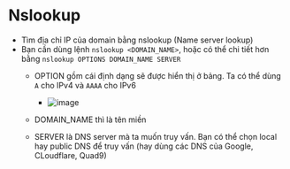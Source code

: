 # Nslookup
- Tìm địa chỉ IP của domain bằng nslookup (Name server lookup)
- Bạn cần dùng lệnh ```nslookup <DOMAIN_NAME>```, hoặc có thể chi tiết hơn bằng ```nslookup OPTIONS DOMAIN_NAME SERVER```
  - OPTION gồm cái định dạng sẽ được hiển thị ở bảng. Ta có thể dùng ```A``` cho IPv4 và ```AAAA``` cho IPv6
    - ![image](https://github.com/Myozz/THM/assets/94811005/e6fe0320-19f6-4cd3-84cd-2f486c72242a)

  - DOMAIN_NAME thì là tên miền
  - SERVER là DNS server mà ta muốn truy vấn. Bạn có thể chọn local hay public DNS để truy vấn (hay dùng các DNS của Google, CLoudflare, Quad9)
    
